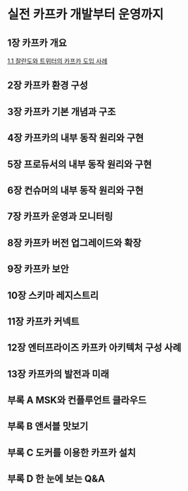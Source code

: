 # 실전 카프카 개발부터 운영까지

## 1장 카프카 개요
[1.1 잘란도와 트위터의 카프카 도입 사례](01.kafka-overview/1.1.kafka-introduction.md)

## 2장 카프카 환경 구성

## 3장 카프카 기본 개념과 구조

## 4장 카프카의 내부 동작 원리와 구현

## 5장 프로듀서의 내부 동작 원리와 구현

## 6장 컨슈머의 내부 동작 원리와 구현

## 7장 카프카 운영과 모니터링

## 8장 카프카 버전 업그레이드와 확장

## 9장 카프카 보안

## 10장 스키마 레지스트리

## 11장 카프카 커넥트

## 12장 엔터프라이즈 카프카 아키텍처 구성 사례

## 13장 카프카의 발전과 미래

## 부록 A MSK와 컨플루언트 클라우드

## 부록 B 앤서블 맛보기

## 부록 C 도커를 이용한 카프카 설치

## 부록 D 한 눈에 보는 Q&A

